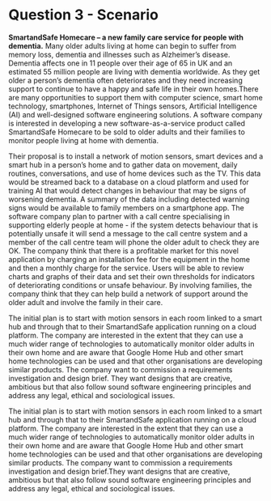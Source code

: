 # Question 3 - Scenario
**SmartandSafe Homecare – a new family care service for people with dementia.**
Many older adults living at home can begin to suffer from memory loss, dementia and illnesses such as Alzheimer’s disease. Dementia affects one in 11 people over their age of 65 in UK and an estimated 55 million people are living with dementia worldwide. As they get older a person’s dementia often deteriorates and they need increasing support to continue to have a happy and safe life in their own homes.There are many opportunities to support them with computer science, smart home technology, smartphones, Internet of Things sensors, Artificial Intelligence (AI) and well-designed software engineering solutions.
A software company is interested in developing a new software-as-a-service product called SmartandSafe Homecare to be sold to older adults and their families to monitor people living at home with dementia.

Their proposal is to install a network of motion sensors, smart devices and a smart hub in a person’s home and to gather data on movement, daily routines, conversations, and use of home devices such as the TV. This data would be streamed back to a database on a cloud platform and used for training AI that would detect changes in behaviour that may be signs of worsening dementia. A summary of the data including detected warning signs would be available to family members on a smartphone app. 
The software company plan to partner with a call centre specialising in supporting elderly people at home - if the system detects behaviour that is potentially unsafe it will send a message to the call centre system and a member of the call centre team will phone the older adult to check they are OK. The company think that there is a profitable market for this novel application by charging an installation fee for the equipment in the home and then a monthly charge for the service. Users will be able to review charts and graphs of their data and set their own thresholds for indicators of deteriorating conditions or unsafe behaviour. By involving families, the company think that they can help build a network of support around the older adult and involve the family in their care.

The initial plan is to start with motion sensors in each room linked to a smart hub and through that to their SmartandSafe application running on a cloud platform. The company are interested in the extent that they can use a much wider range of technologies to automatically monitor older adults in their own home and are aware that Google Home Hub and other smart home technologies can be used and that other organisations are developing similar products.
The company want to commission a requirements investigation and design brief. They want designs that are creative, ambitious but that also follow sound software engineering principles and address any legal, ethical and sociological issues.

The initial plan is to start with motion sensors in each room linked to a smart hub and through that to their SmartandSafe application running on a cloud platform. The company are interested in the extent that they can use a much wider range of technologies to automatically monitor older adults in their own home and are aware that Google Home Hub and other smart home technologies can be used and that other organisations are developing similar products.
The company want to commission a requirements investigation and design brief.They want designs that are creative, ambitious but that also follow sound software engineering principles and address any legal, ethical and sociological issues.